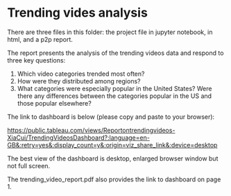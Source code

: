 
# Trending vides analysis 
There are three files in this folder: the project file in jupyter notebook, in html, and a p2p report. 

The report presents the analysis of the trending videos data and respond to three key questions: 

1. Which video categories trended most often?
2. How were they distributed among regions?
3. What categories were especially popular in the United States? Were there any differences between the categories popular in the US and those popular elsewhere?

The link to dashboard is below (please copy and paste to your browser): 

https://public.tableau.com/views/Reportontrendingvideos-XiaCui/TrendingVideosDashboard?:language=en-GB&:retry=yes&:display_count=y&:origin=viz_share_link&:device=desktop 

The best view of the dashboard is desktop, enlarged browser window but not full screen. 

The trending_video_report.pdf also provides the link to dashboard on page 1. 

